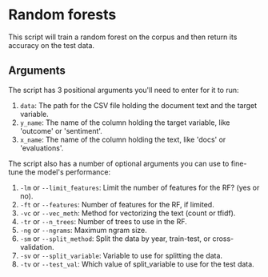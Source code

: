 # Random forests

This script will train a random forest on the corpus and then return its accuracy on the test data. 

## Arguments

The script has 3 positional arguments you'll need to enter for it to run:

  1. ```data```: The path for the CSV file holding the document text and the target variable.
  2. ```y_name```: The name of the column holding the target variable, like 'outcome' or 'sentiment'.
  3. ```x_name```: The name of the column holding the text, like 'docs' or 'evaluations'.

The script also has a number of optional arguments you can use to fine-tune the model's performance:

  1. ```-lm``` or ```--limit_features```: Limit the number of features for the RF? (yes or no).
  2. ```-ft``` or ```--features```: Number of features for the RF, if limited.
  3. ```-vc``` or ```--vec_meth```: Method for vectorizing the text (count or tfidf).
  4. ```-tr``` or ```--n_trees```: Number of trees to use in the RF.
  5. ```-ng``` or ```--ngrams```: Maximum ngram size.
  6. ```-sm``` or ```--split_method```: Split the data by year, train-test, or cross-validation.
  7. ```-sv``` or ```--split_variable```: Variable to use for splitting the data.
  8. ```-tv``` or ```--test_val```: Which value of split_variable to use for the test data.
